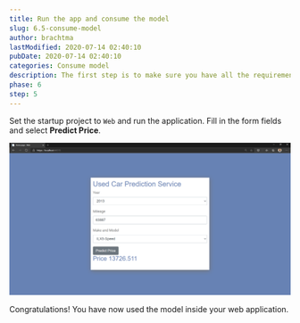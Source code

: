 ```yaml
---
title: Run the app and consume the model
slug: 6.5-consume-model
author: brachtma
lastModified: 2020-07-14 02:40:10
pubDate: 2020-07-14 02:40:10
categories: Consume model
description: The first step is to make sure you have all the requirements and to clone the workshop source code.
phase: 6
step: 5
---
```


Set the startup project to `Web` and run the application. Fill in the form fields and select **Predict Price**.

![Consume the model in web app](./media/consume-model.png)

Congratulations! You have now used the model inside your web application.